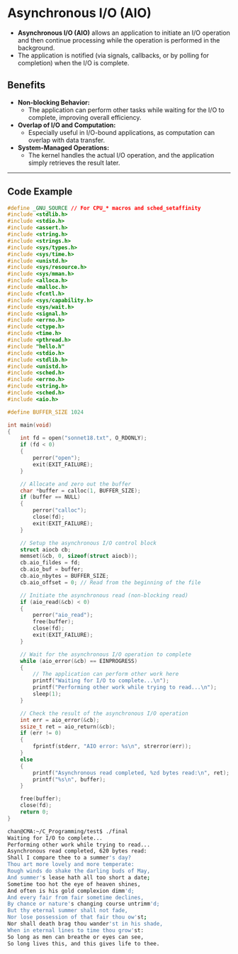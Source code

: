 # Asynchronous I/O (AIO)

- **Asynchronous I/O (AIO)** allows an application to initiate an I/O operation and then continue processing while the operation is performed in the background. 
- The application is notified (via signals, callbacks, or by polling for completion) when the I/O is complete. 

## Benefits

- **Non-blocking Behavior:**
  - The application can perform other tasks while waiting for the I/O to complete, improving overall efficiency.
- **Overlap of I/O and Computation:**
  - Especially useful in I/O-bound applications, as computation can overlap with data transfer.
- **System-Managed Operations:**
  - The kernel handles the actual I/O operation, and the application simply retrieves the result later.

---

## Code Example

```c
#define _GNU_SOURCE // For CPU_* macros and sched_setaffinity
#include <stdlib.h>
#include <stdio.h>
#include <assert.h>
#include <string.h>
#include <strings.h>
#include <sys/types.h>
#include <sys/time.h>
#include <unistd.h>
#include <sys/resource.h>
#include <sys/mman.h>
#include <alloca.h>
#include <malloc.h>
#include <fcntl.h>
#include <sys/capability.h>
#include <sys/wait.h>
#include <signal.h>
#include <errno.h>
#include <ctype.h>
#include <time.h>
#include <pthread.h>
#include "hello.h"
#include <stdio.h>
#include <stdlib.h>
#include <unistd.h>
#include <sched.h>
#include <errno.h>
#include <string.h>
#include <sched.h>
#include <aio.h>

#define BUFFER_SIZE 1024

int main(void)
{
    int fd = open("sonnet18.txt", O_RDONLY);
    if (fd < 0)
    {
        perror("open");
        exit(EXIT_FAILURE);
    }

    // Allocate and zero out the buffer
    char *buffer = calloc(1, BUFFER_SIZE);
    if (buffer == NULL)
    {
        perror("calloc");
        close(fd);
        exit(EXIT_FAILURE);
    }

    // Setup the asynchronous I/O control block
    struct aiocb cb;
    memset(&cb, 0, sizeof(struct aiocb));
    cb.aio_fildes = fd;
    cb.aio_buf = buffer;
    cb.aio_nbytes = BUFFER_SIZE;
    cb.aio_offset = 0; // Read from the beginning of the file

    // Initiate the asynchronous read (non-blocking read)
    if (aio_read(&cb) < 0)
    {
        perror("aio_read");
        free(buffer);
        close(fd);
        exit(EXIT_FAILURE);
    }

    // Wait for the asynchronous I/O operation to complete
    while (aio_error(&cb) == EINPROGRESS)
    {
        // The application can perform other work here
        printf("Waiting for I/O to complete...\n");
        printf("Performing other work while trying to read...\n");
        sleep(1);
    }

    // Check the result of the asynchronous I/O operation
    int err = aio_error(&cb);
    ssize_t ret = aio_return(&cb);
    if (err != 0)
    {
        fprintf(stderr, "AIO error: %s\n", strerror(err));
    }
    else
    {
        printf("Asynchronous read completed, %zd bytes read:\n", ret);
        printf("%s\n", buffer);
    }

    free(buffer);
    close(fd);
    return 0;
}
```

```sh
chan@CMA:~/C_Programming/test$ ./final
Waiting for I/O to complete...
Performing other work while trying to read...
Asynchronous read completed, 620 bytes read:
Shall I compare thee to a summer's day?
Thou art more lovely and more temperate:
Rough winds do shake the darling buds of May,
And summer's lease hath all too short a date;
Sometime too hot the eye of heaven shines,
And often is his gold complexion dimm'd;
And every fair from fair sometime declines,
By chance or nature's changing course untrimm'd;
But thy eternal summer shall not fade,
Nor lose possession of that fair thou ow'st;
Nor shall death brag thou wander'st in his shade,
When in eternal lines to time thou grow'st:
So long as men can breathe or eyes can see,
So long lives this, and this gives life to thee.
```


